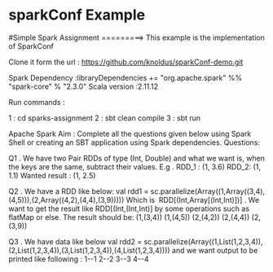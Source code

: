 # sparkConf Example

#Simple Spark Assignment =========>
This example is the implementation of SparkConf

Clone it form the url : https://github.com/knoldus/sparkConf-demo.git

Spark Dependency :libraryDependencies += "org.apache.spark" %% "spark-core" % "2.3.0"
Scala version :2.11.12

Run commands :

1 : cd sparks-assignment
2 : sbt clean compile
3 : sbt run


Apache Spark
Aim​ :
Complete all the questions given below using Spark Shell or creating an SBT application using
Spark dependencies.
Questions​ :


Q1​​ . We have two Pair RDDs of type (Int, Double) and what we want is, when the keys are the
same, subtract their values.
E.g​ .
RDD_1 : (1, 3.6)
RDD_2: (1, 1.1)
Wanted result​ : (1, 2.5)


Q2​ . We have a RDD like below:
val rdd1 = sc.parallelize(Array((1,Array((3,4),(4,5))),(2,Array((4,2),(4,4),(3,9)))))
Which is ​ RDD[(Int,Array[(Int,Int)])]​ . We want to get the result like ​ RDD[(Int,(Int,Int)]​ by some
operations such as flatMap or else. The result should be:
(1,(3,4))
(1,(4,5))
(2,(4,2))
(2,(4,4))
(2,(3,9))


Q3​ . We have data like below
val rdd2 = sc.parallelize(Array((1,List(1,2,3,4)),(2,List(1,2,3,4)),(3,List(1,2,3,4)),(4,List(1,2,3,4))))
and we want output to be printed like following :
1--1
2--2
3--3
4--4

